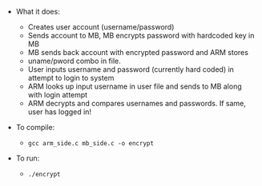 * What it does:
	* Creates user account (username/password)
	* Sends account to MB, MB encrypts password with hardcoded key in MB
	* MB sends back account with encrypted password and ARM stores 
	* uname/pword combo in file.
	* User inputs username and password (currently hard coded) in attempt to login to system
	* ARM looks up input username in user file and sends to MB along with login attempt
	* ARM decrypts and compares usernames and passwords.  If same, user has logged in!

* To compile:
	* `gcc arm_side.c mb_side.c -o encrypt`
* To run:
	* `./encrypt`
